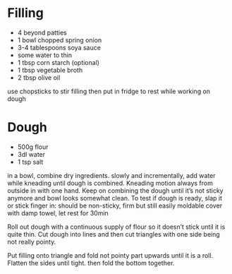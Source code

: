 # Filling

- 4 beyond patties
- 1 bowl chopped spring onion
- 3-4 tablespoons soya sauce
- some water to thin
- 1 tbsp corn starch (optional)
- 1 tbsp vegetable broth 
- 2 tbsp olive oil

use chopsticks to stir filling
then put in fridge to rest while working on dough

# Dough

- 500g flour
- 3dl water
- 1 tsp salt

in a bowl, combine dry ingredients.
slowly and incrementally, add water while kneading until dough is combined. Kneading motion always from outside in with one hand.
Keep on combining the dough until it’s not sticky anymore and bowl looks somewhat clean.
To test if dough is ready, slap it or stick finger in: should be non-sticky, firm but still easily moldable
cover with damp towel, let rest for 30min

Roll out dough with a continuous supply of flour so it doesn’t stick until it is quite thin. Cut dough into lines and then cut triangles with one side being not really pointy. 

Put filling onto triangle and fold not pointy part upwards until it is a roll. Flatten the sides until tight. then fold the bottom together.